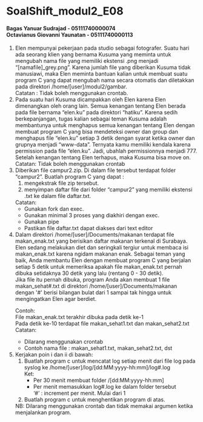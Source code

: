 # SoalShift_modul2_E08

#### Bagas Yanuar Sudrajad - 05111740000074 <br> Octavianus Giovanni Yaunatan - 05111740000113

<ol>
  <li>Elen mempunyai pekerjaan pada studio sebagai fotografer. Suatu hari ada seorang klien yang bernama Kusuma yang meminta untuk mengubah nama file yang memiliki ekstensi .png menjadi “[namafile]_grey.png”. Karena jumlah file yang diberikan Kusuma tidak manusiawi, maka Elen meminta bantuan kalian untuk membuat suatu program C yang dapat mengubah nama secara otomatis dan diletakkan pada direktori /home/[user]/modul2/gambar.
  <br>Catatan : Tidak boleh menggunakan crontab.</li>
  <li>Pada suatu hari Kusuma dicampakkan oleh Elen karena Elen dimenangkan oleh orang lain. Semua kenangan tentang Elen berada pada file bernama “elen.ku” pada direktori “hatiku”. Karena sedih berkepanjangan, tugas kalian sebagai teman Kusuma adalah membantunya untuk menghapus semua kenangan tentang Elen dengan membuat program C yang bisa mendeteksi owner dan group dan menghapus file “elen.ku” setiap 3 detik dengan syarat ketika owner dan grupnya menjadi “www-data”. Ternyata kamu memiliki kendala karena permission pada file “elen.ku”. Jadi, ubahlah permissionnya menjadi 777. Setelah kenangan tentang Elen terhapus, maka Kusuma bisa move on.
  <br>Catatan: Tidak boleh menggunakan crontab</li>
  <li>Diberikan file campur2.zip. Di dalam file tersebut terdapat folder “campur2”. 
  Buatlah program C yang dapat :
    <ol>
      <li>mengekstrak file zip tersebut.</li>
      <li>menyimpan daftar file dari folder “campur2” yang memiliki ekstensi .txt ke dalam file daftar.txt.</li>
    </ol>
  Catatan:
    <ul>
      <li>Gunakan fork dan exec.</li>
      <li>Gunakan minimal 3 proses yang diakhiri dengan exec.</li>
      <li>Gunakan pipe</li>
      <li>Pastikan file daftar.txt dapat diakses dari text editor</li>
    </ul>
  </li>
  <li>Dalam direktori /home/[user]/Documents/makanan terdapat file makan_enak.txt yang berisikan daftar makanan terkenal di Surabaya. Elen sedang melakukan diet dan seringkali tergiur untuk membaca isi makan_enak.txt karena ngidam makanan enak. Sebagai teman yang baik, Anda membantu Elen dengan membuat program C yang berjalan setiap 5 detik untuk memeriksa apakah file makan_enak.txt pernah dibuka setidaknya 30 detik yang lalu (rentang 0 - 30 detik).<br>
  Jika file itu pernah dibuka, program Anda akan membuat 1 file makan_sehat#.txt di direktori /home/[user]/Documents/makanan dengan '#' berisi bilangan bulat dari 1 sampai tak hingga untuk mengingatkan Elen agar berdiet.

  Contoh:
  <br>File makan_enak.txt terakhir dibuka pada detik ke-1
  <br>Pada detik ke-10 terdapat file makan_sehat1.txt dan makan_sehat2.txt
  <br>Catatan: 
  <ul>
    <li>Dilarang menggunakan crontab</li>
    <li>Contoh nama file : makan_sehat1.txt, makan_sehat2.txt, dst</li>
  </ul>
  </li>
  <li>Kerjakan poin i dan ii di bawah:
    <ol>
      <li>Buatlah program c untuk mencatat log setiap menit dari file log pada syslog ke /home/[user]/log/[dd:MM:yyyy-hh:mm]/log#.log
      <br>Ket:
        <ul>
          <li>Per 30 menit membuat folder /[dd:MM:yyyy-hh:mm]</li>
          <li>Per menit memasukkan log#.log ke dalam folder tersebut
              <br>‘#’ : increment per menit. Mulai dari 1</li>
        </ul></li>
      <li>Buatlah program c untuk menghentikan program di atas.</li>
    </ol>
  NB: Dilarang menggunakan crontab dan tidak memakai argumen ketika menjalankan program.
  </li>
</ol>
